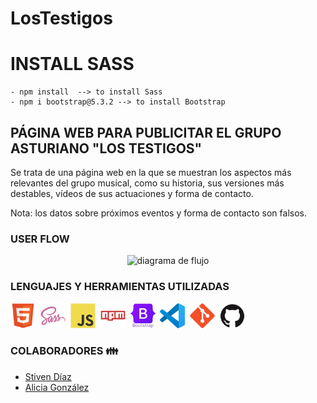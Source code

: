 # LosTestigos

# INSTALL SASS
    - npm install  --> to install Sass
    - npm i bootstrap@5.3.2 --> to install Bootstrap


## PÁGINA WEB PARA PUBLICITAR EL GRUPO ASTURIANO "LOS TESTIGOS"
Se trata de una página web en la que se muestran los aspectos más relevantes del grupo musical, como su historia, sus versiones más destables, vídeos de sus actuaciones y forma de contacto.

Nota: los datos sobre próximos eventos y forma de contacto son falsos.

### USER FLOW

<p align="center">
  <img src="./public/assets/img/Diagrama sin título.drawio.png" title="diagrama" alt="diagrama de flujo" width="200" height="200"/>
</p>

### LENGUAJES Y HERRAMIENTAS UTILIZADAS
<div>
    <img src="https://github.com/devicons/devicon/blob/master/icons/html5/html5-original.svg" title="HTML5" alt="HTML" width="40" height="40"/>&nbsp;
    <img src="https://github.com/devicons/devicon/blob/master/icons/sass/sass-original.svg" title="SASS" alt="SASS" width="40" height="40"/>&nbsp;
    <img src="https://github.com/devicons/devicon/blob/master/icons/javascript/javascript-original.svg" title="JavaScript" alt="JavaScript" width="40" height="40"/>&nbsp;
    <img src="https://github.com/devicons/devicon/blob/master/icons/npm/npm-original-wordmark.svg" title="npm" alt="npm" width="40" height="40"/>&nbsp;
    <img src="https://github.com/devicons/devicon/blob/master/icons/bootstrap/bootstrap-original-wordmark.svg" title="Bootstrap" alt=="Bootstrap" width="40" height="40"/>&nbsp;
    <img src="https://github.com/devicons/devicon/blob/master/icons/vscode/vscode-original.svg" title="VSCODE" alt="VSCODE" width="40" height="40"/>&nbsp;
    <img src="https://github.com/devicons/devicon/blob/master/icons/git/git-original.svg"  title="GIT" alt="GIT" width="40" height="40"/>&nbsp;
    <img src="https://github.com/devicons/devicon/blob/master/icons/github/github-original.svg" title="JavaScript" alt="JavaScript" width="40" height="40"/>&nbsp;
</div>

### COLABORADORES :family:
- [Stiven Díaz](https://github.com/stiv-32)
- [Alicia González](https://github.com/Aliglez)

    
